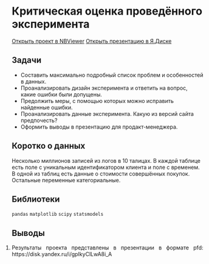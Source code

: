 # Критическая оценка проведённого эксперимента
[Открыть проект в NBViewer]()
[Открыть презентацию в Я.Диске](https://disk.yandex.ru/i/gpIkyClLwA8i_A)
<br>

## Задачи 
- Составить максимально подробный список проблем и особенностей в данных.
- Проанализировать дизайн эксперимента и ответить на вопрос, какие ошибки были допущены. 
- Предолжить меры, с помощью которых можно исправить найденные ошибки.
- Проанализировать данные эксперимента. Какую из версий сайта предпочесть? 
- Оформить выводы в презентацию для продакт-менеджера. 


## Коротко о данных 
Несколько миллионов записей из логов в 10 талицах. В каждой таблице есть поле с уникальным идентификатором клиента и поле с временем. В одной из таблиц есть данные о стоимости совершённых покупок. Остальные переменные категориальные. 


## Библиотеки 
`pandas` `matplotlib` `scipy` `statsmodels`


## Выводы
<ol style="padding-left: 0px;"><li><p align="justify">Результаты проекта представлены в презентации в формате pfd: https://disk.yandex.ru/i/gpIkyClLwA8i_A</p></li></ol>